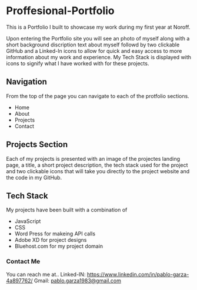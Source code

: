 # Proffesional-Portfolio
This is a Portfolio I built to showcase my work during my first year at Noroff.  

Upon entering the Portfolio site you will see an photo of myself along with a
short background discription text about myself followd by two clickable GitHub and a Linked-In
icons to allow for quick and easy access to more information about my work and experience.
My Tech Stack is displayed with icons to signify what I have worked with for these projects. 

## Navigation
From the top of the page you can navigate to each of the protfolio sections.
- Home
- About
- Projects
- Contact

## Projects Section
Each of my projects is presented with an image of the projectes landing page, a title,
a short project description, the tech stack used for the project and two clickable icons
that will take you directly to the project website and the code in my GitHub.  

## Tech Stack
My projects have been built with a combination of
- JavaScript
- CSS
- Word Press for makeing API calls
- Adobe XD for project designs
- Bluehost.com for my project domain 

### Contact Me
You can reach me at..
Linked-IN: https://www.linkedin.com/in/pablo-garza-4a897762/
Gmail: pablo.garza1983@gmail.com






